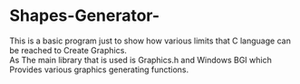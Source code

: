 # Shapes-Generator-
This is a basic program just to show how various limits that C language can be reached to Create Graphics.  
As The main library that is used is Graphics.h and Windows BGI which Provides various graphics generating functions.
